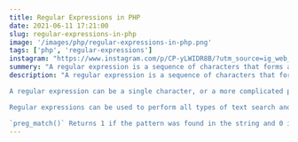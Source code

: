 ```yaml
---
title: Regular Expressions in PHP
date: 2021-06-11 17:21:00
slug: regular-expressions-in-php
image: '/images/php/regular-expressions-in-php.png'
tags: ['php', 'regular-expressions']
instagram: "https://www.instagram.com/p/CP-yLWIDR8B/?utm_source=ig_web_copy_link"
summery: "A regular expression is a sequence of characters that forms a search pattern. When you search for data in a text, you can use this search pattern to describe what you are searching for."
description: "A regular expression is a sequence of characters that forms a search pattern. When you search for data in a text, you can use this search pattern to describe what you are searching for.<br><br>

A regular expression can be a single character, or a more complicated pattern.

Regular expressions can be used to perform all types of text search and text replace operations.<br><br>

`preg_match()` Returns 1 if the pattern was found in the string and 0 if not"
---
```

